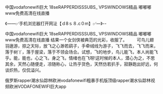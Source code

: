 中国vodafonewifi巨大
18seRAPPERDISSSUBS_
VPSWINDOWS精品
嘟嘟嘟www免费高清在线直播


《——✅手机浏览器打开网沚【ｄ8ｓ８.c０m】✅—》--

中国vodafonewifi巨大
18seRAPPERDISSSUBS_
VPSWINDOWS精品
嘟嘟嘟www免费高清在线直播
结果一个女剑侠被典范的光彩，收服了。
　　可鸟儿翅羽遨游，掠之天际，放飞之心渺若鹞子，手牵绒线为游子，飞飞而去，飞飞而来，落于树丫，落于屋梁，落于不领会场合。试想，飞的地步，鸟儿能飞，本人尚能飞乎。能，能也，心之飞，身之飞，情绪也在飞呀!这时候的本人，潜心为之，不思其余，天然心随便走，凉随称心，让热乎货色，天然仿若扒手，寂静跑出好远，何谈炽热，仅侃溢兴。





俄罗斯rapper潮水仙踪林欧洲vodafonewifi粗暴手机版顶级rapper潮水仙踪林视频欧洲VODAFONEWIFI巨大app
